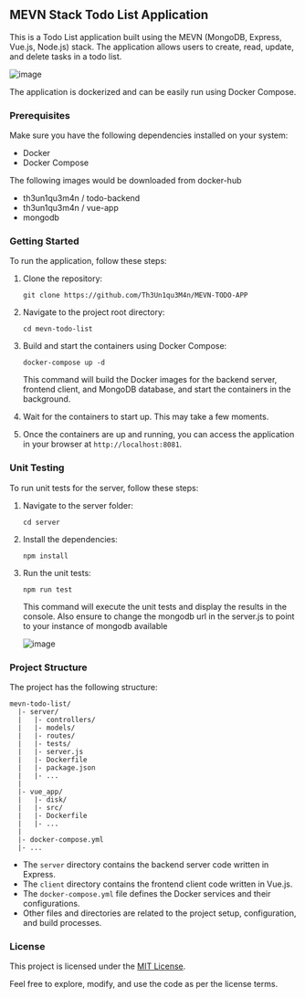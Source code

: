 ## MEVN Stack Todo List Application

This is a Todo List application built using the MEVN (MongoDB, Express, Vue.js, Node.js) stack. The application allows users to create, read, update, and delete tasks in a todo list.

![image](https://github.com/Th3Un1qu3M4n/MEVN-TODO-APP/assets/57266167/e5ccaac4-13c5-4ff4-9ae1-3a2d83b79d7f)


The application is dockerized and can be easily run using Docker Compose.

### Prerequisites

Make sure you have the following dependencies installed on your system:

- Docker
- Docker Compose

The following images would be downloaded from docker-hub
- th3un1qu3m4n / todo-backend
- th3un1qu3m4n / vue-app
- mongodb

### Getting Started

To run the application, follow these steps:

1. Clone the repository:

   ```
   git clone https://github.com/Th3Un1qu3M4n/MEVN-TODO-APP
   ```

2. Navigate to the project root directory:

   ```
   cd mevn-todo-list
   ```

3. Build and start the containers using Docker Compose:

   ```
   docker-compose up -d
   ```

   This command will build the Docker images for the backend server, frontend client, and MongoDB database, and start the containers in the background.

4. Wait for the containers to start up. This may take a few moments.

5. Once the containers are up and running, you can access the application in your browser at `http://localhost:8081`.

### Unit Testing

To run unit tests for the server, follow these steps:

1. Navigate to the server folder:

   ```
   cd server
   ```

2. Install the dependencies:

   ```
   npm install
   ```

3. Run the unit tests:

   ```
   npm run test
   ```

   This command will execute the unit tests and display the results in the console.
   Also ensure to change the mongodb url in the server.js to point to your instance of mongodb available
   
   ![image](https://github.com/Th3Un1qu3M4n/MEVN-TODO-APP/assets/57266167/ae0bbba9-2c0f-44e1-8db9-d39e27ad27fc)


### Project Structure

The project has the following structure:

```
mevn-todo-list/
  |- server/
  |   |- controllers/
  |   |- models/
  |   |- routes/
  |   |- tests/
  |   |- server.js
  |   |- Dockerfile
  |   |- package.json
  |   |- ...
  |
  |- vue_app/
  |   |- disk/
  |   |- src/
  |   |- Dockerfile
  |   |- ...
  |
  |- docker-compose.yml
  |- ...
```

- The `server` directory contains the backend server code written in Express.
- The `client` directory contains the frontend client code written in Vue.js.
- The `docker-compose.yml` file defines the Docker services and their configurations.
- Other files and directories are related to the project setup, configuration, and build processes.


### License

This project is licensed under the [MIT License](LICENSE).

Feel free to explore, modify, and use the code as per the license terms.
